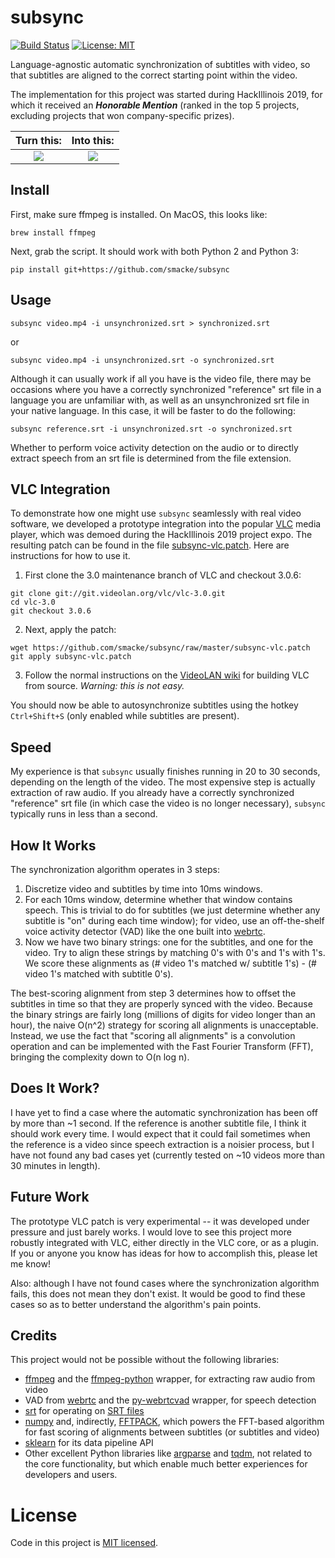 subsync
=======

[![Build Status](https://travis-ci.org/smacke/subsync.svg?branch=master)](https://travis-ci.org/smacke/subsync)
[![License: MIT](https://img.shields.io/badge/License-MIT-blue.svg)](https://opensource.org/licenses/MIT)

Language-agnostic automatic synchronization of subtitles with video,
so that subtitles are aligned to the correct starting point within the video.

The implementation for this project was started during HackIllinois 2019,
for which it received an **_Honorable Mention_**
(ranked in the top 5 projects, excluding projects that won company-specific prizes).

Turn this:                       |  Into this:
:-------------------------------:|:-------------------------:
![](tearing-me-apart-wrong.gif)  |  ![](tearing-me-apart-correct.gif)

Install
-------
First, make sure ffmpeg is installed. On MacOS, this looks like:
~~~
brew install ffmpeg
~~~
Next, grab the script. It should work with both Python 2 and Python 3:
~~~
pip install git+https://github.com/smacke/subsync
~~~

Usage
-----
~~~
subsync video.mp4 -i unsynchronized.srt > synchronized.srt
~~~

or

~~~
subsync video.mp4 -i unsynchronized.srt -o synchronized.srt
~~~

Although it can usually work if all you have is the video file, there may be occasions where you have a correctly synchronized "reference" srt file in a language you are unfamiliar with, as well as an unsynchronized srt file in your native language.  In this case, it will be faster to do the following:

~~~
subsync reference.srt -i unsynchronized.srt -o synchronized.srt
~~~

Whether to perform voice activity detection on the audio or to directly extract speech from an srt file is determined from the file extension.

VLC Integration
---------------
To demonstrate how one might use `subsync` seamlessly with real video software,
we developed a prototype integration into the popular [VLC](https://www.videolan.org/vlc/index.html)
media player, which was demoed during the HackIllinois 2019 project expo. The resulting patch
can be found in the file [subsync-vlc.patch](https://github.com/smacke/subsync/raw/master/subsync-vlc.patch).
Here are instructions for how to use it.

1. First clone the 3.0 maintenance branch of VLC and checkout 3.0.6:
~~~
git clone git://git.videolan.org/vlc/vlc-3.0.git
cd vlc-3.0
git checkout 3.0.6
~~~
2. Next, apply the patch:
~~~
wget https://github.com/smacke/subsync/raw/master/subsync-vlc.patch
git apply subsync-vlc.patch
~~~
3. Follow the normal instructions on the
[VideoLAN wiki](https://wiki.videolan.org/VLC_Developers_Corner/)
for building VLC from source. *Warning: this is not easy.*

You should now be able to autosynchronize subtitles using the hotkey `Ctrl+Shift+S`
(only enabled while subtitles are present).

Speed
-----
My experience is that `subsync` usually finishes running in 20 to 30 seconds,
depending on the length of the video. The most expensive step is actually
extraction of raw audio. If you already have a correctly synchronized "reference" srt
file (in which case the video is no longer necessary),
`subsync` typically runs in less than a second.

How It Works
------------
The synchronization algorithm operates in 3 steps:
1. Discretize video and subtitles by time into 10ms windows.
2. For each 10ms window, determine whether that window contains speech.
   This is trivial to do for subtitles (we just determine whether any subtitle is "on" during each time window);
   for video, use an off-the-shelf voice activity detector (VAD) like
   the one built into [webrtc](https://webrtc.org/).
3. Now we have two binary strings: one for the subtitles, and one for the video.
   Try to align these strings by matching 0's with 0's and 1's with 1's. We score
   these alignments as (# video 1's matched w/ subtitle 1's) - (# video 1's matched with subtitle 0's).

The best-scoring alignment from step 3 determines how to offset the subtitles in time
so that they are properly synced with the video. Because the binary strings
are fairly long (millions of digits for video longer than an hour), the naive
O(n^2) strategy for scoring all alignments is unacceptable. Instead, we use the
fact that "scoring all alignments" is a convolution operation and can be implemented
with the Fast Fourier Transform (FFT), bringing the complexity down to O(n log n).

Does It Work?
-------------
I have yet to find a case where the automatic synchronization has been off by
more than ~1 second. If the reference is another subtitle file, I think it should
work every time. I would expect that it could fail sometimes when the reference is
a video since speech extraction is a noisier process, but I have not found any
bad cases yet (currently tested on ~10 videos more than 30 minutes in length).

Future Work
-----------
The prototype VLC patch is very experimental -- it was developed under pressure
and just barely works. I would love to see this project more robustly
integrated with VLC, either directly in the VLC core, or as a plugin.
If you or anyone you know has ideas for how to accomplish this, please let me know!

Also: although I have not found cases where the synchronization algorithm fails, this does
not mean they don't exist. It would be good to find these cases so as to better understand
the algorithm's pain points.

Credits
-------
This project would not be possible without the following libraries:
- [ffmpeg](https://www.ffmpeg.org/) and the [ffmpeg-python](https://github.com/kkroening/ffmpeg-python) wrapper, for extracting raw audio from video
- VAD from [webrtc](https://webrtc.org/) and the [py-webrtcvad](https://github.com/wiseman/py-webrtcvad) wrapper, for speech detection
- [srt](https://pypi.org/project/srt/) for operating on [SRT files](https://en.wikipedia.org/wiki/SubRip#SubRip_text_file_format)
- [numpy](http://www.numpy.org/) and, indirectly, [FFTPACK](https://www.netlib.org/fftpack/), which powers the FFT-based algorithm for fast scoring of alignments between subtitles (or subtitles and video)
- [sklearn](https://scikit-learn.org/) for its data pipeline API
- Other excellent Python libraries like [argparse](https://docs.python.org/3/library/argparse.html) and [tqdm](https://tqdm.github.io/), not related to the core functionality, but which enable much better experiences for developers and users.

# License
Code in this project is [MIT licensed](https://opensource.org/licenses/MIT).
